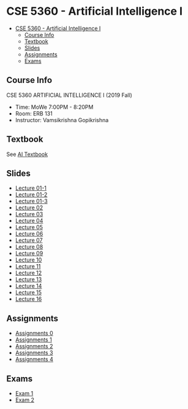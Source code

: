 # CSE 5360 - Artificial Intelligence I

- [CSE 5360 - Artificial Intelligence I](#cse-5360---artificial-intelligence-i)
  - [Course Info](#course-info)
  - [Textbook](#textbook)
  - [Slides](#slides)
  - [Assignments](#assignments)
  - [Exams](#exams)

## Course Info

CSE 5360 ARTIFICIAL INTELLIGENCE I (2019 Fall)

- Time: MoWe 7:00PM - 8:20PM
- Room: ERB 131
- Instructor: Vamsikrishna Gopikrishna

## Textbook

See [AI Textbook](Textbook/AI-Textbook.pdf)

## Slides

- [Lecture 01-1](Slides/Lecture-01-1.pdf)
- [Lecture 01-2](Slides/Lecture-01-2.pdf)
- [Lecture 01-3](Slides/Lecture-01-3.pdf)
- [Lecture 02](Slides/Lecture-02.pdf)
- [Lecture 03](Slides/Lecture-03.pdf)
- [Lecture 04](Slides/Lecture-04.pdf)
- [Lecture 05](Slides/Lecture-05.pdf)
- [Lecture 06](Slides/Lecture-06.pdf)
- [Lecture 07](Slides/Lecture-07.pdf)
- [Lecture 08](Slides/Lecture-08.pdf)
- [Lecture 09](Slides/Lecture-09.pdf)
- [Lecture 10](Slides/Lecture-10.pdf)
- [Lecture 11](Slides/Lecture-11.pdf)
- [Lecture 12](Slides/Lecture-12.pdf)
- [Lecture 13](Slides/Lecture-13.pdf)
- [Lecture 14](Slides/Lecture-14.pdf)
- [Lecture 15](Slides/Lecture-15.pdf)
- [Lecture 16](Slides/Lecture-16.pdf)

## Assignments

- [Assignments 0](Assignments/00/)
- [Assignments 1](Assignments/01/)
- [Assignments 2](Assignments/02/)
- [Assignments 3](Assignments/03/)
- [Assignments 4](Assignments/04/)

## Exams

- [Exam 1](Exams/01)
- [Exam 2](Exams/02)
